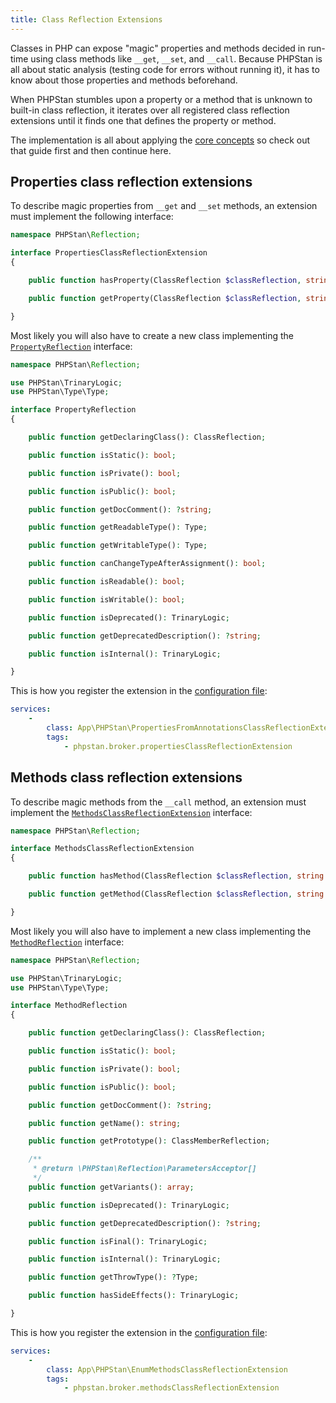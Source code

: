 ```yaml
---
title: Class Reflection Extensions
---
```


Classes in PHP can expose "magic" properties and methods decided in run-time using class methods like `__get`, `__set`, and `__call`. Because PHPStan is all about static analysis (testing code for errors without running it), it has to know about those properties and methods beforehand.

When PHPStan stumbles upon a property or a method that is unknown to built-in class reflection, it iterates over all registered class reflection extensions until it finds one that defines the property or method.

The implementation is all about applying the [core concepts](/developing-extensions/core-concepts) so check out that guide first and then continue here.

Properties class reflection extensions
---------------------

To describe magic properties from `__get` and `__set` methods, an extension must implement the following interface:

```php
namespace PHPStan\Reflection;

interface PropertiesClassReflectionExtension
{

	public function hasProperty(ClassReflection $classReflection, string $propertyName): bool;

	public function getProperty(ClassReflection $classReflection, string $propertyName): PropertyReflection;

}
```

Most likely you will also have to create a new class implementing the [`PropertyReflection`](https://apiref.phpstan.org/1.9.x/PHPStan.Reflection.PropertyReflection.html) interface:

```php
namespace PHPStan\Reflection;

use PHPStan\TrinaryLogic;
use PHPStan\Type\Type;

interface PropertyReflection
{

	public function getDeclaringClass(): ClassReflection;

	public function isStatic(): bool;

	public function isPrivate(): bool;

	public function isPublic(): bool;

	public function getDocComment(): ?string;

	public function getReadableType(): Type;

	public function getWritableType(): Type;

	public function canChangeTypeAfterAssignment(): bool;

	public function isReadable(): bool;

	public function isWritable(): bool;

	public function isDeprecated(): TrinaryLogic;

	public function getDeprecatedDescription(): ?string;

	public function isInternal(): TrinaryLogic;

}
```

This is how you register the extension in the [configuration file](/config-reference):

```yaml
services:
	-
		class: App\PHPStan\PropertiesFromAnnotationsClassReflectionExtension
		tags:
			- phpstan.broker.propertiesClassReflectionExtension
```

Methods class reflection extensions
---------------------

To describe magic methods from the `__call` method, an extension must implement the [`MethodsClassReflectionExtension`](https://apiref.phpstan.org/1.9.x/PHPStan.Reflection.MethodsClassReflectionExtension.html) interface:

```php
namespace PHPStan\Reflection;

interface MethodsClassReflectionExtension
{

	public function hasMethod(ClassReflection $classReflection, string $methodName): bool;

	public function getMethod(ClassReflection $classReflection, string $methodName): MethodReflection;

}
```

Most likely you will also have to implement a new class implementing the [`MethodReflection`](https://apiref.phpstan.org/1.9.x/PHPStan.Reflection.MethodReflection.html) interface:

```php
namespace PHPStan\Reflection;

use PHPStan\TrinaryLogic;
use PHPStan\Type\Type;

interface MethodReflection
{

	public function getDeclaringClass(): ClassReflection;

	public function isStatic(): bool;

	public function isPrivate(): bool;

	public function isPublic(): bool;

	public function getDocComment(): ?string;

	public function getName(): string;

	public function getPrototype(): ClassMemberReflection;

	/**
	 * @return \PHPStan\Reflection\ParametersAcceptor[]
	 */
	public function getVariants(): array;

	public function isDeprecated(): TrinaryLogic;

	public function getDeprecatedDescription(): ?string;

	public function isFinal(): TrinaryLogic;

	public function isInternal(): TrinaryLogic;

	public function getThrowType(): ?Type;

	public function hasSideEffects(): TrinaryLogic;

}
```

This is how you register the extension in the [configuration file](/config-reference):

```yaml
services:
	-
		class: App\PHPStan\EnumMethodsClassReflectionExtension
		tags:
			- phpstan.broker.methodsClassReflectionExtension
```
